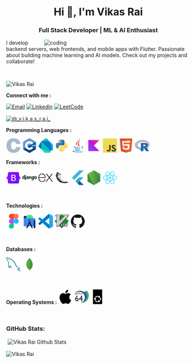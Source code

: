 <h1 align="center">Hi 👋, I'm Vikas Rai</h1>
<h3 align="center">Full Stack Developer | ML & AI Enthusiast</h3>
<img align="right" alt="coding" width="400" src="https://t4.ftcdn.net/jpg/03/13/40/45/360_F_313404541_e9YZ3pht6oEEkMXuhxTboqXA2B2ShNnC.jpg">
<p>I develop backend servers, web frontends, and mobile apps with Flutter. Passionate about building machine learning and AI models. Check out my projects and collaborate! </p>

<br>

<p align="left"> <img src="https://komarev.com/ghpvc/?username=vikasrai19&label=Profile%20views&color=0e75b6&style=flat" alt="Vikas Rai" /> </p>

<b> Connect with me :</b>

<p align="start">
  <a href="mailto:vikasrai1906@gmail.com"><img src="https://img.shields.io/badge/Email-D14836?style=for-the-badge&logo=gmail&logoColor=white" alt="Email"></a>
  <a href="https://linkedin.com/in/vikasrai19" target="_blank"><img src="https://img.shields.io/badge/LinkedIn-0077B5?style=for-the-badge&logo=linkedin&logoColor=white" alt="LinkedIn"></a>
  <a href="https://leetcode.com/u/vikasrai1906/" target="_blank"><img src="https://img.shields.io/badge/LeetCode-FFA116?style=for-the-badge&logo=leetcode&logoColor=white" alt="LeetCode"></a>
</p>

<a href="https://www.instagram.com/_v.i.k.a.s_r.a.i_/">
<img align="center" src="https://raw.githubusercontent.com/rahuldkjain/github-profile-readme-generator/master/src/images/icons/Social/instagram.svg" alt="@_v.i.k.a.s_r.a.i_" height="30" width="40" /></a>



<b> Programming Languages : </b>

<p align="left">
<img src="https://raw.githubusercontent.com/devicons/devicon/master/icons/c/c-original.svg" alt="c" width="40" height="40"/>
<img src="https://raw.githubusercontent.com/devicons/devicon/master/icons/cplusplus/cplusplus-original.svg" alt="cplusplus" width="40" height="40"/>
<img src="https://raw.githubusercontent.com/devicons/devicon/master/icons/dart/dart-original.svg" alt="dart" width="40" height="40"/>
<img src="https://raw.githubusercontent.com/devicons/devicon/master/icons/python/python-original.svg" alt="python" width="40" height="40"/>
<img src="https://raw.githubusercontent.com/devicons/devicon/master/icons/java/java-original.svg" alt="java" width="40" height="40"/>
<img src="https://raw.githubusercontent.com/devicons/devicon/master/icons/kotlin/kotlin-original.svg" alt="kotlin" width="40" height="40"/>
<img src="https://raw.githubusercontent.com/devicons/devicon/master/icons/javascript/javascript-original.svg" alt="javascript" width="40" height="40"/>
<img src="https://raw.githubusercontent.com/devicons/devicon/master/icons/html5/html5-original.svg" alt="html5" width="40" height="40"/>
<img src="https://raw.githubusercontent.com/devicons/devicon/master/icons/r/r-original.svg" alt="r" width="40" height="40"/>

<br>

<b> Frameworks : </b>

<p align="left"><img src="https://raw.githubusercontent.com/devicons/devicon/master/icons/bootstrap/bootstrap-original.svg" alt="bootstrap" width="40" height="40"/>
<img src="https://raw.githubusercontent.com/devicons/devicon/master/icons/django/django-plain-wordmark.svg" alt="django" width="40" height="40"/>
<img src="https://raw.githubusercontent.com/devicons/devicon/master/icons/express/express-original.svg" alt="express" width="40" height="40"/>
<img src="https://raw.githubusercontent.com/devicons/devicon/master/icons/flask/flask-original.svg" alt="flask" width="40" height="40"/>
<img src="https://raw.githubusercontent.com/devicons/devicon/master/icons/flutter/flutter-original.svg" alt="flutter" width="40" height="40"/>
<img src="https://raw.githubusercontent.com/devicons/devicon/master/icons/nodejs/nodejs-original.svg" alt="nodejs" width="40" height="40"/>
<img src="https://raw.githubusercontent.com/devicons/devicon/master/icons/react/react-original.svg" alt="react" width="40" height="40"/></p>

<br>

<b> Technologies : </b>

<p align="left"><img src="https://raw.githubusercontent.com/devicons/devicon/master/icons/figma/figma-original.svg" alt="figma" width="40" height="40"/>
<img src="https://raw.githubusercontent.com/devicons/devicon/master/icons/androidstudio/androidstudio-original.svg" alt="android studio" width="40" height="40"/>
<img src="https://raw.githubusercontent.com/devicons/devicon/master/icons/vscode/vscode-original.svg" alt="vs code" width="40" height="40"/>
<img src="https://raw.githubusercontent.com/devicons/devicon/master/icons/vim/vim-original.svg" alt="vim" width="40" height="40"/>
<img src="https://raw.githubusercontent.com/devicons/devicon/master/icons/github/github-original.svg" alt="cplusplus" width="40" height="40"/></p>


<br>

<b> Databases : </b>
<p align="left"><img src="https://raw.githubusercontent.com/devicons/devicon/master/icons/mysql/mysql-original.svg" alt="mysql" width="40" height="40"/>
<img src="https://raw.githubusercontent.com/devicons/devicon/master/icons/mongodb/mongodb-original.svg" alt="cplusplus" width="40" height="40"/></p>

<br>

<b> Operating Systems : </b>
<img src="https://raw.githubusercontent.com/devicons/devicon/master/icons/apple/apple-original.svg" alt="cplusplus" width="40" height="40"/>
<img src="https://raw.githubusercontent.com/devicons/devicon/master/icons/aarch64/aarch64-original.svg" alt="aarch64" width="40" height="40"/>
<img src="https://raw.githubusercontent.com/devicons/devicon/master/icons/ubuntu/ubuntu-plain.svg" alt="ubuntu" width="40" height="40"/>

<br>

<h3 align="left">GitHub Stats:</h3>

<p>&nbsp;<img align="center" src="https://github-readme-stats.vercel.app/api?username=vikasrai19&show_icons=true&locale=en" alt="Vikas Rai Github Stats" /></p>

<p><img align="center" src="https://github-readme-streak-stats.herokuapp.com/?user=vikasrai19&" alt="Vikas Rai" /></p>


<!-- [![Visitors](https://visitor-badge.glitch.me/badge?page_id=yushi1007.vikasrai19)](https://www.yushi.dev/) -->

